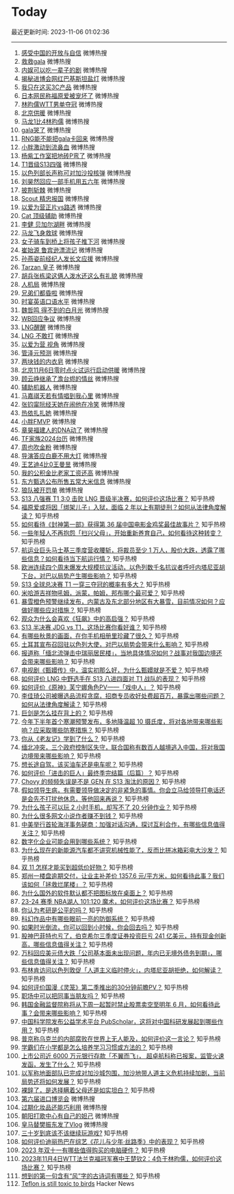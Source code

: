 # Today

最近更新时间: 2023-11-06 01:02:36

--- 
1. [感受中国的开放与自信](https://s.weibo.com/weibo?q=%23%E6%84%9F%E5%8F%97%E4%B8%AD%E5%9B%BD%E7%9A%84%E5%BC%80%E6%94%BE%E4%B8%8E%E8%87%AA%E4%BF%A1%23&Refer=top) 微博热搜
2. [救救gala](https://s.weibo.com/weibo?q=%23%E6%95%91%E6%95%91gala%23&Refer=top) 微博热搜
3. [内娱可以吃一辈子的剧](https://s.weibo.com/weibo?q=%23%E5%86%85%E5%A8%B1%E5%8F%AF%E4%BB%A5%E5%90%83%E4%B8%80%E8%BE%88%E5%AD%90%E7%9A%84%E5%89%A7%23&Refer=top) 微博热搜
4. [揭秘进博会网红巴基斯坦盐灯](https://s.weibo.com/weibo?q=%23%E6%8F%AD%E7%A7%98%E8%BF%9B%E5%8D%9A%E4%BC%9A%E7%BD%91%E7%BA%A2%E5%B7%B4%E5%9F%BA%E6%96%AF%E5%9D%A6%E7%9B%90%E7%81%AF%23&Refer=top) 微博热搜
5. [我只在这买3C产品](https://s.weibo.com/weibo?q=%23%E6%88%91%E5%8F%AA%E5%9C%A8%E8%BF%99%E4%B9%B03C%E4%BA%A7%E5%93%81%23&Refer=top) 微博热搜
6. [日本网民称福原爱被宠坏了](https://s.weibo.com/weibo?q=%23%E6%97%A5%E6%9C%AC%E7%BD%91%E6%B0%91%E7%A7%B0%E7%A6%8F%E5%8E%9F%E7%88%B1%E8%A2%AB%E5%AE%A0%E5%9D%8F%E4%BA%86%23&Refer=top) 微博热搜
7. [林昀儒WTT男单夺冠](https://s.weibo.com/weibo?q=%23%E6%9E%97%E6%98%80%E5%84%92WTT%E7%94%B7%E5%8D%95%E5%A4%BA%E5%86%A0%23&Refer=top) 微博热搜
8. [北京供暖](https://s.weibo.com/weibo?q=%23%E5%8C%97%E4%BA%AC%E4%BE%9B%E6%9A%96%23&Refer=top) 微博热搜
9. [马龙1比4林昀儒](https://s.weibo.com/weibo?q=%23%E9%A9%AC%E9%BE%991%E6%AF%944%E6%9E%97%E6%98%80%E5%84%92%23&Refer=top) 微博热搜
10. [gala哭了](https://s.weibo.com/weibo?q=%23gala%E5%93%AD%E4%BA%86%23&Refer=top) 微博热搜
11. [RNG能不能把gala卡回来](https://s.weibo.com/weibo?q=%23RNG%E8%83%BD%E4%B8%8D%E8%83%BD%E6%8A%8Agala%E5%8D%A1%E5%9B%9E%E6%9D%A5%23&Refer=top) 微博热搜
12. [小胖激动到流鼻血](https://s.weibo.com/weibo?q=%23%E5%B0%8F%E8%83%96%E6%BF%80%E5%8A%A8%E5%88%B0%E6%B5%81%E9%BC%BB%E8%A1%80%23&Refer=top) 微博热搜
13. [杨紫工作室把地砖P弯了](https://s.weibo.com/weibo?q=%23%E6%9D%A8%E7%B4%AB%E5%B7%A5%E4%BD%9C%E5%AE%A4%E6%8A%8A%E5%9C%B0%E7%A0%96P%E5%BC%AF%E4%BA%86%23&Refer=top) 微博热搜
14. [T1晋级S13四强](https://s.weibo.com/weibo?q=%23T1%E6%99%8B%E7%BA%A7S13%E5%9B%9B%E5%BC%BA%23&Refer=top) 微博热搜
15. [以色列部长声称可对加沙投核弹](https://s.weibo.com/weibo?q=%23%E4%BB%A5%E8%89%B2%E5%88%97%E9%83%A8%E9%95%BF%E5%A3%B0%E7%A7%B0%E5%8F%AF%E5%AF%B9%E5%8A%A0%E6%B2%99%E6%8A%95%E6%A0%B8%E5%BC%B9%23&Refer=top) 微博热搜
16. [刘昊然回应一部手机用五六年](https://s.weibo.com/weibo?q=%23%E5%88%98%E6%98%8A%E7%84%B6%E5%9B%9E%E5%BA%94%E4%B8%80%E9%83%A8%E6%89%8B%E6%9C%BA%E7%94%A8%E4%BA%94%E5%85%AD%E5%B9%B4%23&Refer=top) 微博热搜
17. [披荆斩棘](https://s.weibo.com/weibo?q=%23%E6%8A%AB%E8%8D%86%E6%96%A9%E6%A3%98%23&Refer=top) 微博热搜
18. [Scout 精忠报国](https://s.weibo.com/weibo?q=%23Scout+%E7%B2%BE%E5%BF%A0%E6%8A%A5%E5%9B%BD%23&Refer=top) 微博热搜
19. [以爱为营正片vs路透](https://s.weibo.com/weibo?q=%23%E4%BB%A5%E7%88%B1%E4%B8%BA%E8%90%A5%E6%AD%A3%E7%89%87vs%E8%B7%AF%E9%80%8F%23&Refer=top) 微博热搜
20. [Cat 顶级辅助](https://s.weibo.com/weibo?q=%23Cat+%E9%A1%B6%E7%BA%A7%E8%BE%85%E5%8A%A9%23&Refer=top) 微博热搜
21. [李健 贝加尔湖畔](https://s.weibo.com/weibo?q=%23%E6%9D%8E%E5%81%A5+%E8%B4%9D%E5%8A%A0%E5%B0%94%E6%B9%96%E7%95%94%23&Refer=top) 微博热搜
22. [马龙飞身救球](https://s.weibo.com/weibo?q=%23%E9%A9%AC%E9%BE%99%E9%A3%9E%E8%BA%AB%E6%95%91%E7%90%83%23&Refer=top) 微博热搜
23. [女子骑车到桥上将孩子推下河](https://s.weibo.com/weibo?q=%23%E5%A5%B3%E5%AD%90%E9%AA%91%E8%BD%A6%E5%88%B0%E6%A1%A5%E4%B8%8A%E5%B0%86%E5%AD%A9%E5%AD%90%E6%8E%A8%E4%B8%8B%E6%B2%B3%23&Refer=top) 微博热搜
24. [崔始源 鲁宾逊漂流记](https://s.weibo.com/weibo?q=%23%E5%B4%94%E5%A7%8B%E6%BA%90+%E9%B2%81%E5%AE%BE%E9%80%8A%E6%BC%82%E6%B5%81%E8%AE%B0%23&Refer=top) 微博热搜
25. [孙燕姿前经纪人发长文应援](https://s.weibo.com/weibo?q=%23%E5%AD%99%E7%87%95%E5%A7%BF%E5%89%8D%E7%BB%8F%E7%BA%AA%E4%BA%BA%E5%8F%91%E9%95%BF%E6%96%87%E5%BA%94%E6%8F%B4%23&Refer=top) 微博热搜
26. [Tarzan 皇子](https://s.weibo.com/weibo?q=%23Tarzan+%E7%9A%87%E5%AD%90%23&Refer=top) 微博热搜
27. [胡兵张栋梁这俩人泼水还这么有礼貌](https://s.weibo.com/weibo?q=%23%E8%83%A1%E5%85%B5%E5%BC%A0%E6%A0%8B%E6%A2%81%E8%BF%99%E4%BF%A9%E4%BA%BA%E6%B3%BC%E6%B0%B4%E8%BF%98%E8%BF%99%E4%B9%88%E6%9C%89%E7%A4%BC%E8%B2%8C%23&Refer=top) 微博热搜
28. [人机局](https://s.weibo.com/weibo?q=%23%E4%BA%BA%E6%9C%BA%E5%B1%80%23&Refer=top) 微博热搜
29. [兄弟们都昏啦](https://s.weibo.com/weibo?q=%23%E5%85%84%E5%BC%9F%E4%BB%AC%E9%83%BD%E6%98%8F%E5%95%A6%23&Refer=top) 微博热搜
30. [时宴英语口语水平](https://s.weibo.com/weibo?q=%23%E6%97%B6%E5%AE%B4%E8%8B%B1%E8%AF%AD%E5%8F%A3%E8%AF%AD%E6%B0%B4%E5%B9%B3%23&Refer=top) 微博热搜
31. [魏哲鸣 得不到的白月光](https://s.weibo.com/weibo?q=%23%E9%AD%8F%E5%93%B2%E9%B8%A3+%E5%BE%97%E4%B8%8D%E5%88%B0%E7%9A%84%E7%99%BD%E6%9C%88%E5%85%89%23&Refer=top) 微博热搜
32. [WB回应争议](https://s.weibo.com/weibo?q=%23WB%E5%9B%9E%E5%BA%94%E4%BA%89%E8%AE%AE%23&Refer=top) 微博热搜
33. [LNG醒醒](https://s.weibo.com/weibo?q=%23LNG%E9%86%92%E9%86%92%23&Refer=top) 微博热搜
34. [LNG 不敢打](https://s.weibo.com/weibo?q=%23LNG+%E4%B8%8D%E6%95%A2%E6%89%93%23&Refer=top) 微博热搜
35. [以爱为营 视角](https://s.weibo.com/weibo?q=%23%E4%BB%A5%E7%88%B1%E4%B8%BA%E8%90%A5+%E8%A7%86%E8%A7%92%23&Refer=top) 微博热搜
36. [管泽元预测](https://s.weibo.com/weibo?q=%23%E7%AE%A1%E6%B3%BD%E5%85%83%E9%A2%84%E6%B5%8B%23&Refer=top) 微博热搜
37. [两块钱的内衣皂](https://s.weibo.com/weibo?q=%23%E4%B8%A4%E5%9D%97%E9%92%B1%E7%9A%84%E5%86%85%E8%A1%A3%E7%9A%82%23&Refer=top) 微博热搜
38. [北京11月6日零时点火试运行启动供暖](https://s.weibo.com/weibo?q=%23%E5%8C%97%E4%BA%AC11%E6%9C%886%E6%97%A5%E9%9B%B6%E6%97%B6%E7%82%B9%E7%81%AB%E8%AF%95%E8%BF%90%E8%A1%8C%E5%90%AF%E5%8A%A8%E4%BE%9B%E6%9A%96%23&Refer=top) 微博热搜
39. [顾云峥继承了澹台烬的情丝](https://s.weibo.com/weibo?q=%23%E9%A1%BE%E4%BA%91%E5%B3%A5%E7%BB%A7%E6%89%BF%E4%BA%86%E6%BE%B9%E5%8F%B0%E7%83%AC%E7%9A%84%E6%83%85%E4%B8%9D%23&Refer=top) 微博热搜
40. [辅助机器人](https://s.weibo.com/weibo?q=%23%E8%BE%85%E5%8A%A9%E6%9C%BA%E5%99%A8%E4%BA%BA%23&Refer=top) 微博热搜
41. [马嘉祺天若有情唱到我心里](https://s.weibo.com/weibo?q=%23%E9%A9%AC%E5%98%89%E7%A5%BA%E5%A4%A9%E8%8B%A5%E6%9C%89%E6%83%85%E5%94%B1%E5%88%B0%E6%88%91%E5%BF%83%E9%87%8C%23&Refer=top) 微博热搜
42. [张钧甯阮经天她在闹他在冷笑](https://s.weibo.com/weibo?q=%23%E5%BC%A0%E9%92%A7%E7%94%AF%E9%98%AE%E7%BB%8F%E5%A4%A9%E5%A5%B9%E5%9C%A8%E9%97%B9%E4%BB%96%E5%9C%A8%E5%86%B7%E7%AC%91%23&Refer=top) 微博热搜
43. [热依扎扎她](https://s.weibo.com/weibo?q=%23%E7%83%AD%E4%BE%9D%E6%89%8E%E6%89%8E%E5%A5%B9%23&Refer=top) 微博热搜
44. [小胖FMVP](https://s.weibo.com/weibo?q=%23%E5%B0%8F%E8%83%96FMVP%23&Refer=top) 微博热搜
45. [章昊福建人的DNA动了](https://s.weibo.com/weibo?q=%23%E7%AB%A0%E6%98%8A%E7%A6%8F%E5%BB%BA%E4%BA%BA%E7%9A%84DNA%E5%8A%A8%E4%BA%86%23&Refer=top) 微博热搜
46. [TF家族2024台历](https://s.weibo.com/weibo?q=%23TF%E5%AE%B6%E6%97%8F2024%E5%8F%B0%E5%8E%86%23&Refer=top) 微博热搜
47. [周也吹金粉](https://s.weibo.com/weibo?q=%23%E5%91%A8%E4%B9%9F%E5%90%B9%E9%87%91%E7%B2%89%23&Refer=top) 微博热搜
48. [导演答应白鹿不用大灯](https://s.weibo.com/weibo?q=%23%E5%AF%BC%E6%BC%94%E7%AD%94%E5%BA%94%E7%99%BD%E9%B9%BF%E4%B8%8D%E7%94%A8%E5%A4%A7%E7%81%AF%23&Refer=top) 微博热搜
49. [王艺迪4比0王曼昱](https://s.weibo.com/weibo?q=%23%E7%8E%8B%E8%89%BA%E8%BF%AA4%E6%AF%940%E7%8E%8B%E6%9B%BC%E6%98%B1%23&Refer=top) 微博热搜
50. [我的公积金比老家工资还高](https://s.weibo.com/weibo?q=%23%E6%88%91%E7%9A%84%E5%85%AC%E7%A7%AF%E9%87%91%E6%AF%94%E8%80%81%E5%AE%B6%E5%B7%A5%E8%B5%84%E8%BF%98%E9%AB%98%23&Refer=top) 微博热搜
51. [东方甄选公布所售五常大米信息](https://s.weibo.com/weibo?q=%23%E4%B8%9C%E6%96%B9%E7%94%84%E9%80%89%E5%85%AC%E5%B8%83%E6%89%80%E5%94%AE%E4%BA%94%E5%B8%B8%E5%A4%A7%E7%B1%B3%E4%BF%A1%E6%81%AF%23&Refer=top) 微博热搜
52. [狼队被开罚单](https://s.weibo.com/weibo?q=%23%E7%8B%BC%E9%98%9F%E8%A2%AB%E5%BC%80%E7%BD%9A%E5%8D%95%23&Refer=top) 微博热搜
53. [S13 八强赛 T1 3:0 击败 LNG 晋级半决赛，如何评价这场比赛？](https://www.zhihu.com/question/629155882) 知乎热榜
54. [福原爱或将因「绑架儿子」入狱，面临 2 年以上有期徒刑？如何从法律角度解读？](https://www.zhihu.com/question/629152400) 知乎热榜
55. [如何看待《封神第一部》获得第 36 届中国电影金鸡奖最佳故事片？](https://www.zhihu.com/question/629096865) 知乎热榜
56. [一些年轻人不再抱怨「扫兴父母」，开始重新养育自己，如何看待这种转变？](https://www.zhihu.com/question/629162618) 知乎热榜
57. [航运业巨头马士基三季度营收腰斩，将裁员至少 1 万人，股价大跌，透露了哪些信息？如何看待当下航运行情？](https://www.zhihu.com/question/629090002) 知乎热榜
58. [欧洲连续四个周末爆发大规模抗议活动，以色列数千名抗议者呼吁内塔尼亚胡下台，对巴以局势产生哪些影响？](https://www.zhihu.com/question/629153165) 知乎热榜
59. [S13 全球总决赛 T1 一穿三夺冠的概率有多大？](https://www.zhihu.com/question/629018778) 知乎热榜
60. [米哈游吉祥物吼姆，派蒙，帕姆，邦布哪个最可爱？](https://www.zhihu.com/question/628948037) 知乎热榜
61. [暴雪橙色预警继续发布，内蒙古及东北部分地区有大暴雪，目前情况如何？应做好哪些应对措施？](https://www.zhihu.com/question/629133795) 知乎热榜
62. [观众为什么会喜欢《狂飙》中的高启强？](https://www.zhihu.com/question/580958385) 知乎热榜
63. [S13 半决赛 JDG vs T1，这场比赛你看好谁？](https://www.zhihu.com/question/629167076) 知乎热榜
64. [有哪些秋景的画面，在你手机相册里珍藏了很久？](https://www.zhihu.com/question/626333888) 知乎热榜
65. [土耳其宣布召回驻以色列大使，对巴以局势会带来什么影响？](https://www.zhihu.com/question/629138041) 知乎热榜
66. [报道称「缅北流弹击中瑞丽居民楼」，当地具体情况如何？战事对我国边境还会带来哪些影响？](https://www.zhihu.com/question/629066920) 知乎热榜
67. [电视剧《甄嬛传》中，温实初那么好，为什么甄嬛就是不爱？](https://www.zhihu.com/question/592485491) 知乎热榜
68. [如何评价 LNG 中野选手在 S13 八进四面对 T1 战队的表现？](https://www.zhihu.com/question/629164744) 知乎热榜
69. [如何评价《原神》芙宁娜角色PV——「戏中人」？](https://www.zhihu.com/question/629148318) 知乎热榜
70. [李佳琦公司被曝选品流程贪腐，招商专员收好处费超百万，暴露出哪些问题？如何从法律角度解读？](https://www.zhihu.com/question/629074639) 知乎热榜
71. [巨剑是怎么挂在背上的？](https://www.zhihu.com/question/66869600) 知乎热榜
72. [今年下半年首个寒潮预警发布，多地降温超 10 摄氏度，将对各地带来哪些影响？应采取哪些防寒措施？](https://www.zhihu.com/question/629063740) 知乎热榜
73. [你从《老友记》学到了什么？](https://www.zhihu.com/question/62952383) 知乎热榜
74. [缅北冲突，三个政府控制区失守，联合国称有数百人越境逃入中国，将对我国边境带来哪些影响？](https://www.zhihu.com/question/629082385) 知乎热榜
75. [想长途自驾，该买油车还是电车呢？](https://www.zhihu.com/question/624531015) 知乎热榜
76. [如何评价「进击的巨人」最终季完结篇（后篇）？](https://www.zhihu.com/question/629108941) 知乎热榜
77. [Chovy 的频频失误是不是 GEN 在 S13 淘汰的原因？](https://www.zhihu.com/question/628976494) 知乎热榜
78. [假如领导生病，有需要领导做决定的非紧急的事情。你会立马给领导打电话还是会先不打扰他休息，等他回来再说？](https://www.zhihu.com/question/628375981) 知乎热榜
79. [为什么孩子可以玩 2 小时手机，却写不了 20 分钟作业？](https://www.zhihu.com/question/624415766) 知乎热榜
80. [为什么很多网文小说作者赚不到钱？](https://www.zhihu.com/question/622519699) 知乎热榜
81. [中美举行首轮海洋事务磋商：加强对话沟通，探讨互利合作，有哪些信息值得关注？](https://www.zhihu.com/question/629069213) 知乎热榜
82. [数字化企业可能会用到哪些系统？](https://www.zhihu.com/question/619653711) 知乎热榜
83. [为什么现在的新能源汽车都不讲究机械性能了，反而比拼冰箱彩电大沙发？](https://www.zhihu.com/question/628681392) 知乎热榜
84. [双 11 怎样才能买到超低价好物？](https://www.zhihu.com/question/629143735) 知乎热榜
85. [郑州一楼盘逾期交付，让业主补差价 1357.6 元/平方米，如何看待此事？我们该如何「拯救烂尾楼」？](https://www.zhihu.com/question/628924622) 知乎热榜
86. [为什么国外的软件默认都不把图标放在桌面上？](https://www.zhihu.com/question/628350508) 知乎热榜
87. [23-24 赛季 NBA湖人 101:120 魔术，如何评价这场比赛？](https://www.zhihu.com/question/629131246) 知乎热榜
88. [你认为考研是公平的吗？](https://www.zhihu.com/question/628374199) 知乎热榜
89. [科幻作品中有哪些眼前一亮的防御系统？](https://www.zhihu.com/question/628506904) 知乎热榜
90. [如果时光倒流，你可以回到小时候，你会回去吗？](https://www.zhihu.com/question/621268845) 知乎热榜
91. [股神巴菲特也亏了，伯克希尔三季度证券投资巨亏 241 亿美元，持有现金创新高，哪些信息值得关注？](https://www.zhihu.com/question/629141649) 知乎热榜
92. [万科回应美元债大跌「公司基本面未出现问题，年内已无境外债务到期」，哪些信息值得关注？](https://www.zhihu.com/question/628510897) 知乎热榜
93. [布林肯访问以色列敦促「人道主义临时停火」，内塔尼亚胡拒绝，如何解读？](https://www.zhihu.com/question/629046663) 知乎热榜
94. [如何评价国漫《灵笼》第二季推出的30分钟前瞻PV？](https://www.zhihu.com/question/629155563) 知乎热榜
95. [职场中可以把同事当朋友吗？](https://www.zhihu.com/question/628668338) 知乎热榜
96. [韩国金融监督院称将从下周一起暂时禁止股票卖空至明年 6 月，如何看待此事？会带来哪些影响？](https://www.zhihu.com/question/629161979) 知乎热榜
97. [中国科学院发布公益学术平台 PubScholar，这将对中国科研发展起到哪些作用？](https://www.zhihu.com/question/628709250) 知乎热榜
98. [普京称乌克兰的内部腐败在世界上无人能及，如何评价这一言论？](https://www.zhihu.com/question/629069974) 知乎热榜
99. [学霸们在小学都是怎么培养学习习惯或方法的？](https://www.zhihu.com/question/553927328) 知乎热榜
100. [上市公司近 6000 万元银行存款「不翼而飞」， 超卓航科称已报案，监管火速发函，发生了什么？](https://www.zhihu.com/question/629047866) 知乎热榜
101. [以军称地面部队已完成对加沙城包围，加沙地带人道主义危机持续加剧，当前局势还将如何发展？](https://www.zhihu.com/question/628908067) 知乎热榜
102. [裸辞了，是选择瞒着父母还是如实坦白？](https://www.zhihu.com/question/628663606) 知乎热榜
103. [第六届进口博览会](https://s.weibo.com/weibo?q=%23%E7%AC%AC%E5%85%AD%E5%B1%8A%E8%BF%9B%E5%8F%A3%E5%8D%9A%E8%A7%88%E4%BC%9A%23&Refer=top) 微博热搜
104. [过期化妆品还能巧利用](https://s.weibo.com/weibo?q=%23%E8%BF%87%E6%9C%9F%E5%8C%96%E5%A6%86%E5%93%81%E8%BF%98%E8%83%BD%E5%B7%A7%E5%88%A9%E7%94%A8%23&Refer=top) 微博热搜
105. [朝阳打歌中心有自己的妲己](https://s.weibo.com/weibo?q=%23%E6%9C%9D%E9%98%B3%E6%89%93%E6%AD%8C%E4%B8%AD%E5%BF%83%E6%9C%89%E8%87%AA%E5%B7%B1%E7%9A%84%E5%A6%B2%E5%B7%B1%23&Refer=top) 微博热搜
106. [皇马替樊振东发了Vlog](https://s.weibo.com/weibo?q=%23%E7%9A%87%E9%A9%AC%E6%9B%BF%E6%A8%8A%E6%8C%AF%E4%B8%9C%E5%8F%91%E4%BA%86Vlog%23&Refer=top) 微博热搜
107. [三十岁到底该不该继续玩游戏?](https://www.zhihu.com/question/628309726) 知乎热榜
108. [如何评价迪丽热巴在综艺《花儿与少年·丝路季》中的表现？](https://www.zhihu.com/question/628790278) 知乎热榜
109. [2023 年双十一有哪些值得购买的电脑硬件？](https://www.zhihu.com/question/627911508) 知乎热榜
110. [2023年11月4日WTT法兰克福冠军赛中王楚钦2：4负于林昀儒，如何评价这场比赛？](https://www.zhihu.com/question/629109637) 知乎热榜
111. [想到的第一句含有“风”字的古诗词有哪些？](https://www.zhihu.com/question/629073741) 知乎热榜
112. [Teflon is still toxic to birds](https://www.teflon.com/en/consumers/teflon-coatings-cookware-bakeware/safety/bird-safety) Hacker News
